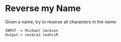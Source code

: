 # Reverse my Name

Given a name, try to reverse all characters in the name

```
INPUT -> Michael Jackson
Output-> noskcaJ leahciM

```